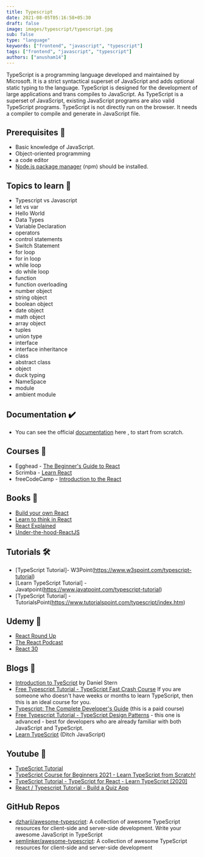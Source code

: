 ```yaml
---
title: Typescript
date: 2021-08-05T05:16:58+05:30
draft: false
image: images/typescript/typescript.jpg
sub: false
type: "language"
keywords: ["frontend", "javascript", "typescript"]
tags: ["frontend", "javascript", "typescript"]
authors: ["anusham14"]
---
```


TypeScript is a programming language developed and maintained by Microsoft. It is a strict syntactical superset of JavaScript and adds optional static typing to the language. TypeScript is designed for the development of large applications and trans compiles to JavaScript. As TypeScript is a superset of JavaScript, existing JavaScript programs are also valid TypeScript programs. TypeScript is not directly run on the browser. It needs a compiler to compile and generate in JavaScript file.

## Prerequisites 🚧

- Basic knowledge of JavaScript.
- Object-oriented programming
- a code editor
- [Node.js package manager](https://nodejs.org/en/download/) (npm) should be installed.

## Topics to learn 🚀

- Typescript vs Javascript
- let vs var
- Hello World
- Data Types
- Variable Declaration
- operators
- control statements
- Switch Statement
- for loop
- for in loop
- while loop
- do while loop
- function
- function overloading
- number object
- string object
- boolean object
- date object
- math object
- array object
- tuples
- union type
- interface
- interface inheritance
- class
- abstract class
- object
- duck typing
- NameSpace
- module
- ambient module

## Documentation ✔️

- You can see the official [documentation](https://www.typescriptlang.org/docs/) here , to start from scratch.

## Courses 📝

- Egghead - [The Beginner's Guide to React](https://egghead.io/courses/the-beginner-s-guide-to-react)
- Scrimba - [Learn React](https://scrimba.com/learn/learnreact)
- freeCodeCamp - [Introduction to the React](https://www.freecodecamp.org/learn/front-end-libraries/react/)

## Books 📖

- [Build your own React](https://pomb.us/build-your-own-react/)
- [Learn to think in React](https://www.purereact.com/)
- [React Explained](https://www.ostraining.com/books/react/)
- [Under-the-hood-ReactJS](https://bogdan-lyashenko.github.io/Under-the-hood-ReactJS/)

## Tutorials 🛠️

- [TypeScript Tutorial]- W3Point(https://www.w3spoint.com/typescript-tutorial)
- [Learn TypeScript Tutorial] - Javatpoint(https://www.javatpoint.com/typescript-tutorial)
- [TypeScript Tutorial] - TutorialsPoint(https://www.tutorialspoint.com/typescript/index.htm)

## Udemy 🎤

- [React Round Up](https://devchat.tv/react-round-up/)
- [The React Podcast](https://reactpodcast.com/)
- [React 30](https://react30.com/)

## Blogs 🌟

- [Introduction to TyeScript](https://www.udemy.com/course/typescript/) by Daniel Stern
- [Free Typescript Tutorial - TypeScript Fast Crash Course](https://www.udemy.com/course/typescript-fast-crash-course/)
  If you are someone who doesn't have weeks or months to learn TypeScript, then this is an ideal course for you.
- [Typescript: The Complete Developer's Guide](https://www.udemy.com/course/typescript-the-complete-developers-guide/) (this is a paid course)
- [Free Typescript Tutorial - TypeScript Design Patterns](https://www.udemy.com/course/typescript-design-patterns/) - this one is advanced - best for developers who are already familiar with both JavaScript and TypeScript.
- [Learn TypeScript](https://www.udemy.com/course/understanding-typescript/) (Ditch JavaScript)

## Youtube 🚀

- [TypeScript Tutorial](https://youtube.com/playlist?list=PL4cUxeGkcC9gUgr39Q_yD6v-bSyMwKPUI)
- [TypeScript Course for Beginners 2021 - Learn TypeScript from Scratch!](https://youtu.be/BwuLxPH8IDs)
- [TypeScript Tutorial - TypeScript for React - Learn TypeScript [2020]](https://youtu.be/NjN00cM18Z4)
- [React / Typescript Tutorial - Build a Quiz App](https://www.youtube.com/watch?v=F2JCjVSZlG0)

## GitHub Repos

- [dzharii/awesome-typescript](https://github.com/dzharii/awesome-typescript): A collection of awesome TypeScript resources for client-side and server-side development. Write your awesome JavaScript in TypeScript
- [semlinker/awesome-typescript](https://github.com/semlinker/awesome-typescript): A collection of awesome TypeScript resources for client-side and server-side development
